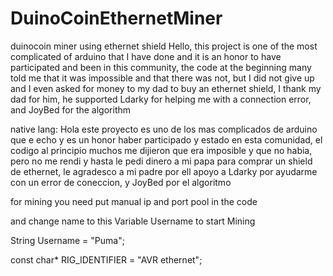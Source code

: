 # DuinoCoinEthernetMiner
duinocoin miner using ethernet shield
Hello, this project is one of the most complicated of arduino that I have done and it is an honor to have participated and been in this community, the code at the beginning many told me that it was impossible and that there was not, but I did not give up and I even asked for money to my dad to buy an ethernet shield, I thank my dad for him, he supported Ldarky for helping me with a connection error, and JoyBed for the algorithm


native lang: Hola este proyecto es uno de los mas complicados de arduino que e echo y es un honor haber participado y estado en esta comunidad, el codigo al principio muchos me dijieron que era imposible y que no habia, pero no me rendi y hasta le pedi dinero a mi papa para comprar un shield de ethernet, le agradesco a mi padre por ell apoyo a Ldarky por ayudarme con un error de coneccion, y JoyBed por el algoritmo


for mining you need put manual ip and port pool in the code 

and change name to this Variable Username to start Mining

String Username = "Puma";


const char* RIG_IDENTIFIER = "AVR ethernet";
